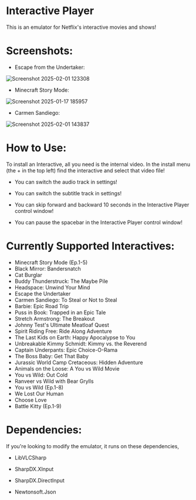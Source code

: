 # Interactive Player
This is an emulator for Netflix's interactive movies and shows!

# Screenshots:
* Escape from the Undertaker:
  
![Screenshot 2025-02-01 123308](https://github.com/user-attachments/assets/bb716d5b-33b6-4fae-a201-04c21a7e1338)

* Minecraft Story Mode:
  
![Screenshot 2025-01-17 185957](https://github.com/user-attachments/assets/60e9780d-0a94-4276-8aab-f63879548d94)

* Carmen Sandiego:
  
![Screenshot 2025-02-01 143837](https://github.com/user-attachments/assets/1491310d-a5b4-478d-aaab-eee689516d47)

# How to Use:

To install an Interactive, all you need is the internal video. In the install menu (the + in the top left) find the interactive and select that video file!

* You can switch the audio track in settings!

* You can switch the subtitle track in settings!

* You can skip forward and backward 10 seconds in the Interactive Player control window!

* You can pause the spacebar in the Interactive Player control window!

# Currently Supported Interactives:

* Minecraft Story Mode (Ep.1-5)
* Black Mirror: Bandersnatch
* Cat Burglar
* Buddy Thunderstruck: The Maybe Pile
* Headspace: Unwind Your Mind 
* Escape the Undertaker 
* Carmen Sandiego: To Steal or Not to Steal 
* Barbie: Epic Road Trip 
* Puss in Book: Trapped in an Epic Tale
* Stretch Armstrong: The Breakout 
* Johnny Test's Ultimate Meatloaf Quest 
* Spirit Riding Free: Ride Along Adventure 
* The Last Kids on Earth: Happy Apocalypse to You
* Unbreakable Kimmy Schmidt: Kimmy vs. the Reverend
* Captain Underpants: Epic Choice-O-Rama 
* The Boss Baby: Get That Baby 
* Jurassic World Camp Cretaceous: Hidden Adventure 
* Animals on the Loose: A You vs Wild Movie 
* You vs Wild: Out Cold
* Ranveer vs Wild with Bear Grylls 
* You vs Wild (Ep.1-8)
* We Lost Our Human
* Choose Love 
* Battle Kitty (Ep.1-9)

# Dependencies:
If you're looking to modify the emulator, it runs on these dependencies,

* LibVLCSharp

* SharpDX.XInput

* SharpDX.DirectInput

* Newtonsoft.Json
